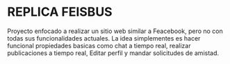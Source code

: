 # REPLICA FEISBUS

Proyecto enfocado a realizar un sitio web similar a Feacebook, pero no con todas sus funcionalidades actuales.
La idea simplementes es hacer funcional propiedades basicas como chat a tiempo real, realizar publicaciones a tiempo real,
Editar perfil y mandar solicitudes de amistad.
